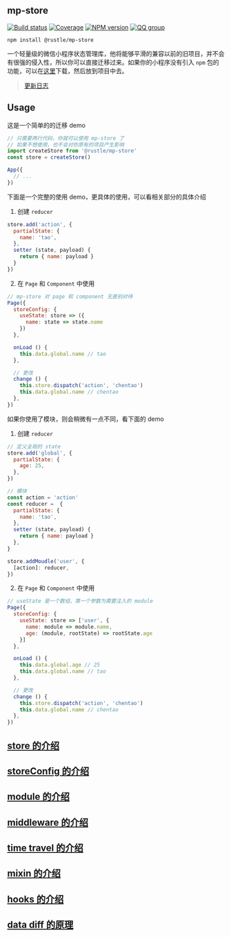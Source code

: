 ## mp-store
[![Build status](https://travis-ci.org/imtaotao/mp-store.svg?branch=master)](https://travis-ci.org/imtaotao/mp-store)
[![Coverage](https://img.shields.io/codecov/c/github/imtaotao/mp-store/master.svg)](https://codecov.io/github/imtaotao/mp-store?branch=master)
[![NPM version](https://img.shields.io/npm/v/@rustle/mp-store.svg?style=flat-square)](https://www.npmjs.com/package/@rustle/mp-store)
[![QQ group](https://img.shields.io/badge/QQ群-624921236-ff69b4.svg?maxAge=2592000&style=flat-square)](https://shang.qq.com/wpa/qunwpa?idkey=fcb17d938fab0e30e879dd96421d91e24805e0bc1077022ff5ae562b732a2508)

```
npm install @rustle/mp-store
```
一个轻量级的微信小程序状态管理库，他将能够平滑的兼容以前的旧项目，并不会有很强的侵入性，所以你可以直接迁移过来。如果你的小程序没有引入 `npm` 包的功能，可以在[这里](https://cdn.jsdelivr.net/gh/imtaotao/mp-store/dist/mpstore.esm.js)下载，然后放到项目中去。

> [更新日志](https://github.com/imtaotao/mp-store/releases)

## Usage
这是一个简单的的迁移 demo
```js
// 只需要两行代码，你就可以使用 mp-store 了
// 如果不想使用，也不会对你原有的项目产生影响
import createStore from '@rustle/mp-store'
const store = createStore()

App({
  // ...
})
```

下面是一个完整的使用 demo，更具体的使用，可以看相关部分的具体介绍
1. 创建 `reducer`
```js
store.add('action', {
  partialState: {
    name: 'tao',
  },
  setter (state, payload) {
    return { name: payload }
  }
})
```

2. 在 `Page` 和 `Component` 中使用
```js
// mp-store 对 page 和 component 无差别对待
Page({
  storeConfig: {
    useState: store => ({
      name: state => state.name 
    })
  },

  onLoad () {
    this.data.global.name // tao
  },

  // 更改
  change () {
    this.store.dispatch('action', 'chentao')
    this.data.global.name // chentao
  },
})
```

如果你使用了模块，则会稍微有一点不同，看下面的 demo
1. 创建 `reducer`
```js
// 定义全局的 state
store.add('global', {
  partialState: {
    age: 25,
  },
})

// 模块
const action = 'action'
const reducer =  {
  partialState: {
    name: 'tao',
  },
  setter (state, payload) {
    return { name: payload }
  },
}

store.addMoudle('user', {
  [action]: reducer,
})
```

2. 在 `Page` 和 `Component` 中使用
```js
// useState 是一个数组，第一个参数为需要注入的 module
Page({
  storeConfig: {
    useState: store => ['user', {
      name: module => module.name,
      age: (module, rootState) => rootState.age
    }]
  },

  onLoad () {
    this.data.global.age // 25
    this.data.global.name // tao
  },

  // 更改
  change () {
    this.store.dispatch('action', 'chentao')
    this.data.global.name // chentao
  },
})
```

## [store 的介绍](https://github.com/imtaotao/mp-store/blob/master/docs/store.md)
## [storeConfig 的介绍](https://github.com/imtaotao/mp-store/blob/master/docs/component.md)
## [module 的介绍](https://github.com/imtaotao/mp-store/blob/master/docs/module.md)
## [middleware 的介绍](https://github.com/imtaotao/mp-store/blob/master/docs/middleware.md)
## [time travel 的介绍](https://github.com/imtaotao/mp-store/blob/master/docs/time-travel.md)
## [mixin 的介绍](https://github.com/imtaotao/mp-store/blob/master/docs/mixin.md)
## [hooks 的介绍](https://github.com/imtaotao/mp-store/blob/master/docs/hooks.md)
## [data diff 的原理](https://github.com/imtaotao/mp-store/blob/master/docs/diff.md)